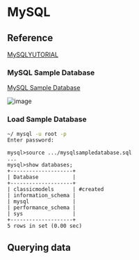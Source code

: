 # MySQL

## Reference

[MySQLYUTORIAL](https://www.mysqltutorial.org/)

### MySQL Sample Database

[MySQL Sample Database](https://www.mysqltutorial.org/wp-content/uploads/2023/10/mysqlsampledatabase.zip)

![image](https://www.mysqltutorial.org/wp-content/uploads/2023/10/mysql-sample-database.png)

### Load Sample Database

```sh
~/ mysql -u root -p
Enter password:
```

```mysql
mysql>source .../mysqlsampledatabase.sql
...
mysql>show databases;
+--------------------+
| Database           |
+--------------------+
| classicmodels      | #created
| information_schema | 
| mysql              |
| performance_schema |
| sys                |
+--------------------+
5 rows in set (0.00 sec)
```

## Querying data


